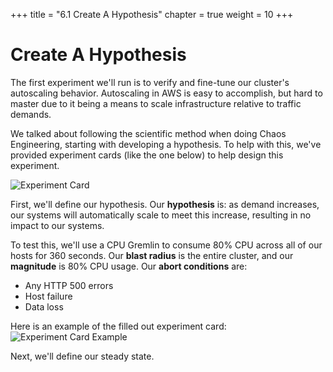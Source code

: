 +++
title = "6.1 Create A Hypothesis"
chapter = true
weight = 10
+++

# Create A Hypothesis

The first experiment we'll run is to verify and fine-tune our cluster's autoscaling behavior. Autoscaling in AWS is easy to accomplish, but hard to master due to it being a means to scale infrastructure relative to traffic demands.

We talked about following the scientific method when doing Chaos Engineering, starting with developing a hypothesis. To help with this, we've provided experiment cards (like the one below) to help design this experiment. 

![Experiment Card](/images/Experiment_Card.jpg)

First, we'll define our hypothesis. Our **hypothesis** is: as demand increases, our systems will automatically scale to meet this increase, resulting in no impact to our systems.

To test this, we'll use a CPU Gremlin to consume 80% CPU across all of our hosts for 360 seconds. Our **blast radius** is the entire cluster, and our **magnitude** is 80% CPU usage. Our **abort conditions** are:

- Any HTTP 500 errors
- Host failure
- Data loss

Here is an example of the filled out experiment card: 
![Experiment Card Example](/images/Experiment_Card_Example.jpg)

Next, we'll define our steady state.